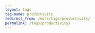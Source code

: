 ```yaml
---
layout: tags
tag-name: productivity
redirect_from: /more/tags/productivity/
permalink: /tags/productivity/
---
```

